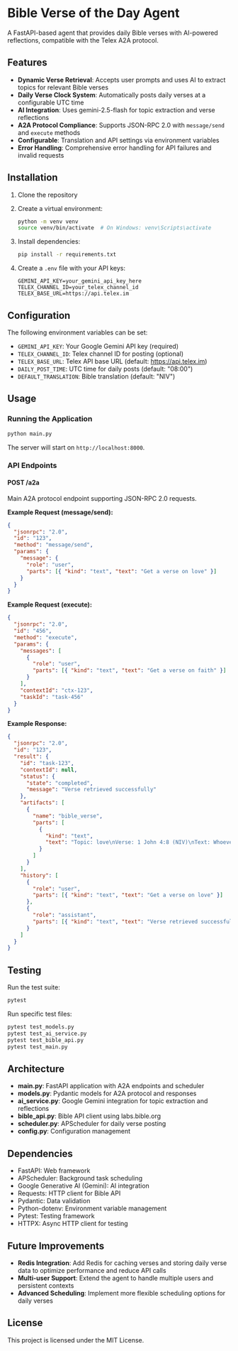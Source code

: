 # Bible Verse of the Day Agent

A FastAPI-based agent that provides daily Bible verses with AI-powered reflections, compatible with the Telex A2A protocol.

## Features

- **Dynamic Verse Retrieval**: Accepts user prompts and uses AI to extract topics for relevant Bible verses
- **Daily Verse Clock System**: Automatically posts daily verses at a configurable UTC time
- **AI Integration**: Uses gemini-2.5-flash for topic extraction and verse reflections
- **A2A Protocol Compliance**: Supports JSON-RPC 2.0 with `message/send` and `execute` methods
- **Configurable**: Translation and API settings via environment variables
- **Error Handling**: Comprehensive error handling for API failures and invalid requests

## Installation

1. Clone the repository
2. Create a virtual environment:

   ```bash
   python -m venv venv
   source venv/bin/activate  # On Windows: venv\Scripts\activate
   ```

3. Install dependencies:

   ```bash
   pip install -r requirements.txt
   ```

4. Create a `.env` file with your API keys:
   ```env
   GEMINI_API_KEY=your_gemini_api_key_here
   TELEX_CHANNEL_ID=your_telex_channel_id
   TELEX_BASE_URL=https://api.telex.im
   ```

## Configuration

The following environment variables can be set:

- `GEMINI_API_KEY`: Your Google Gemini API key (required)
- `TELEX_CHANNEL_ID`: Telex channel ID for posting (optional)
- `TELEX_BASE_URL`: Telex API base URL (default: https://api.telex.im)
- `DAILY_POST_TIME`: UTC time for daily posts (default: "08:00")
- `DEFAULT_TRANSLATION`: Bible translation (default: "NIV")

## Usage

### Running the Application

```bash
python main.py
```

The server will start on `http://localhost:8000`.

### API Endpoints

#### POST /a2a

Main A2A protocol endpoint supporting JSON-RPC 2.0 requests.

**Example Request (message/send):**

```json
{
  "jsonrpc": "2.0",
  "id": "123",
  "method": "message/send",
  "params": {
    "message": {
      "role": "user",
      "parts": [{ "kind": "text", "text": "Get a verse on love" }]
    }
  }
}
```

**Example Request (execute):**

```json
{
  "jsonrpc": "2.0",
  "id": "456",
  "method": "execute",
  "params": {
    "messages": [
      {
        "role": "user",
        "parts": [{ "kind": "text", "text": "Get a verse on faith" }]
      }
    ],
    "contextId": "ctx-123",
    "taskId": "task-456"
  }
}
```

**Example Response:**

```json
{
  "jsonrpc": "2.0",
  "id": "123",
  "result": {
    "id": "task-123",
    "contextId": null,
    "status": {
      "state": "completed",
      "message": "Verse retrieved successfully"
    },
    "artifacts": [
      {
        "name": "bible_verse",
        "parts": [
          {
            "kind": "text",
            "text": "Topic: love\nVerse: 1 John 4:8 (NIV)\nText: Whoever does not love does not know God, because God is love.\nReflection: This verse reminds us that love is the essence of God's nature."
          }
        ]
      }
    ],
    "history": [
      {
        "role": "user",
        "parts": [{ "kind": "text", "text": "Get a verse on love" }]
      },
      {
        "role": "assistant",
        "parts": [{ "kind": "text", "text": "Verse retrieved successfully" }]
      }
    ]
  }
}
```

## Testing

Run the test suite:

```bash
pytest
```

Run specific test files:

```bash
pytest test_models.py
pytest test_ai_service.py
pytest test_bible_api.py
pytest test_main.py
```

## Architecture

- **main.py**: FastAPI application with A2A endpoints and scheduler
- **models.py**: Pydantic models for A2A protocol and responses
- **ai_service.py**: Google Gemini integration for topic extraction and reflections
- **bible_api.py**: Bible API client using labs.bible.org
- **scheduler.py**: APScheduler for daily verse posting
- **config.py**: Configuration management

## Dependencies

- FastAPI: Web framework
- APScheduler: Background task scheduling
- Google Generative AI (Gemini): AI integration
- Requests: HTTP client for Bible API
- Pydantic: Data validation
- Python-dotenv: Environment variable management
- Pytest: Testing framework
- HTTPX: Async HTTP client for testing

## Future Improvements

- **Redis Integration**: Add Redis for caching verses and storing daily verse data to optimize performance and reduce API calls
- **Multi-user Support**: Extend the agent to handle multiple users and persistent contexts
- **Advanced Scheduling**: Implement more flexible scheduling options for daily verses

## License

This project is licensed under the MIT License.
